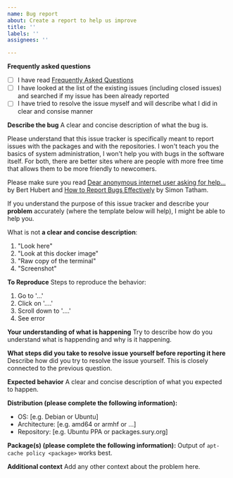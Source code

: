 ```yaml
---
name: Bug report
about: Create a report to help us improve
title: ''
labels: ''
assignees: ''

---
```


**Frequently asked questions**

- [ ] I have read [Frequently Asked Questions](https://github.com/oerdnj/deb.sury.org/wiki/Frequently-Asked-Questions)
- [ ] I have looked at the list of the existing issues (including closed issues) and searched if my issue has been already reported
- [ ] I have tried to resolve the issue myself and will describe what I did in clear and consise manner

**Describe the bug**
A clear and concise description of what the bug is.

Please understand that this issue tracker is specifically meant to report issues with the packages and with the repositories. I won't teach you the basics of system administration, I won't help you with bugs in the software itself. For both, there are better sites where are people with more free time that allows them to be more friendly to newcomers.

Please make sure you read [Dear anonymous internet user asking for help...](https://berthub.eu/articles/posts/anonymous-help/) by Bert Hubert and [How to Report Bugs Effectively](https://www.chiark.greenend.org.uk/~sgtatham/bugs.html) by Simon Tatham.

If you understand the purpose of this issue tracker and describe your **problem** accurately (where the template below will help), I might be able to help you.

What is not **a clear and concise description**:
1. "Look here"
2. "Look at this docker image"
3. "Raw copy of the terminal"
4. "Screenshot"

**To Reproduce**
Steps to reproduce the behavior:
1. Go to '...'
2. Click on '....'
3. Scroll down to '....'
4. See error

**Your understanding of what is happening**
Try to describe how do you understand what is happending and why is it happening.

**What steps did you take to resolve issue yourself before reporting it here**
Describe how did you try to resolve the issue yourself.  This is closely connected to the previous question.

**Expected behavior**
A clear and concise description of what you expected to happen.

**Distribution (please complete the following information):**
 - OS: [e.g. Debian or Ubuntu]
 - Architecture: [e.g. amd64 or armhf or ...]
 - Repository: [e.g. Ubuntu PPA or packages.sury.org]

**Package(s) (please complete the following information):**
Output of `apt-cache policy <package>` works best.

**Additional context**
Add any other context about the problem here.
